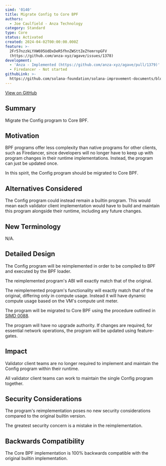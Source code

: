 ```yaml
---
simd: '0140'
title: Migrate Config to Core BPF
authors:
  - Joe Caulfield - Anza Technology
category: Standard
type: Core
status: Activated
created: 2024-04-02T00:00:00.000Z
feature: >-
  2Fr57nzzkLYXW695UdDxDeR5fhnZWSttZeZYemrnpGFV
  (https://github.com/anza-xyz/agave/issues/1378)
development:
  - 'Anza - Implemented (https://github.com/anza-xyz/agave/pull/1379)'
  - Firedancer - Not started
githubLink: >-
  https://github.com/solana-foundation/solana-improvement-documents/blob/main/proposals/0140-migrate-config-to-core-bpf.md
---
```

[View on GitHub](https://github.com/solana-foundation/solana-improvement-documents/blob/main/proposals/0140-migrate-config-to-core-bpf.md)


## Summary

Migrate the Config program to Core BPF.

## Motivation

BPF programs offer less complexity than native programs for other clients, such
as Firedancer, since developers will no longer have to keep up with program
changes in their runtime implementations. Instead, the program can just be
updated once.

In this spirit, the Config program should be migrated to Core BPF.

## Alternatives Considered

The Config program could instead remain a builtin program. This would mean each
validator client implementation would have to build and maintain this program
alongside their runtime, including any future changes.

## New Terminology

N/A.

## Detailed Design

The Config program will be reimplemented in order to be compiled to BPF and
executed by the BPF loader.

The reimplemented program's ABI will exactly match that of the original.

The reimplemented program's functionality will exactly match that of the
original, differing only in compute usage. Instead it will have dynamic compute
usage based on the VM's compute unit meter.

The program will be migrated to Core BPF using the procedure outlined in
[SIMD 0088](./0088-enable-core-bpf-programs.md).

The program will have no upgrade authority. If changes are required, for
essential network operations, the program will be updated using feature-gates.

## Impact

Validator client teams are no longer required to implement and maintain the
Config program within their runtime.

All validator client teams can work to maintain the single Config program
together.

## Security Considerations

The program's reimplementation poses no new security considerations compared to
the original builtin version.

The greatest security concern is a mistake in the reimplementation.

## Backwards Compatibility

The Core BPF implementation is 100% backwards compatible with the original
builtin implementation.

